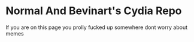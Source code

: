 # Normal And Bevinart's Cydia Repo

If you are on this page you prolly fucked up somewhere
dont worry about memes
